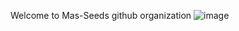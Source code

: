 
Welcome to Mas-Seeds github organization
![image](https://user-images.githubusercontent.com/128382417/227564608-7fac9842-33ea-41f9-a004-a908f2e3ecaa.png)
